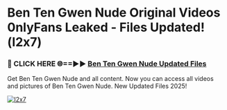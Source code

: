 # Ben Ten Gwen Nude Original Videos 0nlyFans Leaked - Files Updated! (l2x7)

<h3>🔴 CLICK HERE 🌐==►► <a href="https://tinyurl.com/yrmya6cz" rel="nofollow">Ben Ten Gwen Nude Updated Files</a></h3>

Get Ben Ten Gwen Nude and all content. Now you can access all videos and pictures of Ben Ten Gwen Nude. New Updated Files 2025!

[![l2x7](https://i.imgur.com/FMdXYCs.gif)](https://tinyurl.com/yrmya6cz)

